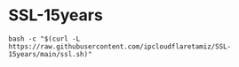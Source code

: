 # SSL-15years

```
bash -c "$(curl -L https://raw.githubusercontent.com/ipcloudflaretamiz/SSL-15years/main/ssl.sh)"
```
